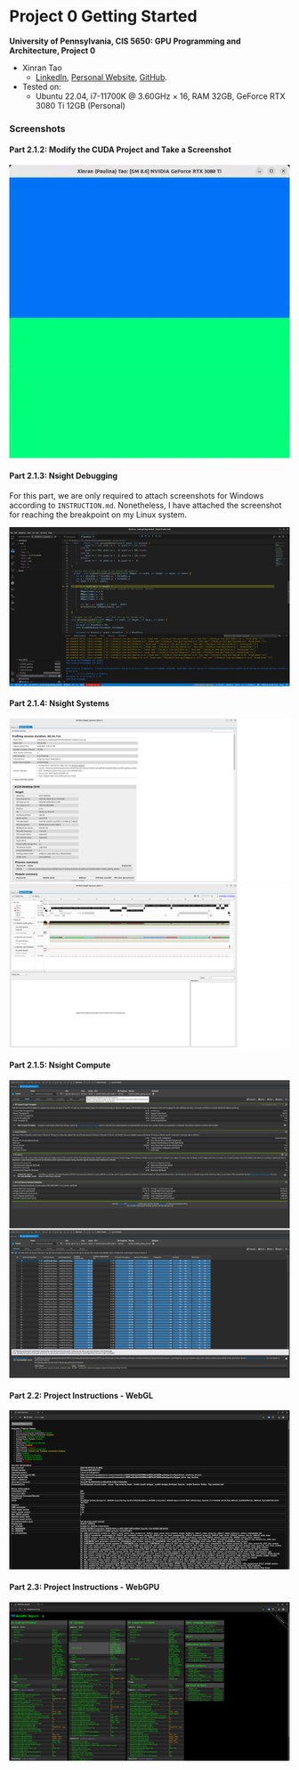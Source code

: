 Project 0 Getting Started
====================

**University of Pennsylvania, CIS 5650: GPU Programming and Architecture, Project 0**

* Xinran Tao
  * [LinkedIn](https://www.linkedin.com/in/xinran-tao/), [Personal Website](https://www.xinrantao.com/), [GitHub](https://github.com/theBoilingPoint).
* Tested on: 
  - Ubuntu 22.04, i7-11700K @ 3.60GHz × 16, RAM 32GB, GeForce RTX 3080 Ti 12GB (Personal)

### Screenshots
#### Part 2.1.2: Modify the CUDA Project and Take a Screenshot
![](images/part_2.1.2.png)

#### Part 2.1.3: Nsight Debugging
For this part, we are only required to attach screenshots for Windows according to `INSTRUCTION.md`. Nonetheless, I have attached the screenshot for reaching the breakpoint on my Linux system.

![](images/part_2.1.3.png)

#### Part 2.1.4: Nsight Systems
![](images/part_2.1.4_summary.png)
![](images/part_2.1.4_timeline.png)

#### Part 2.1.5: Nsight Compute
![](images/part_2.1.5_details.png)
![](images/part_2.1.5_summary.png)

#### Part 2.2: Project Instructions - WebGL
![](images/part_2.2.png)

#### Part 2.3: Project Instructions - WebGPU
![](images/part_2.3.png)
